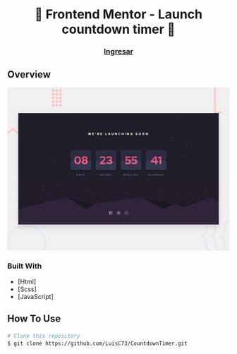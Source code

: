 
<h1 align="center">👋 Frontend Mentor - Launch countdown timer 🚀</h1>

<div align="center">
  <h3>
    <a href="https://luisc73.github.io/CountdownTimer/">
      Ingresar
    </a>
  </h3>
</div>

## Overview

![Design preview for the Launch countdown timer coding challenge](./src/design/desktop-preview.jpg)

### Built With

- [Html]
- [Scss]
- [JavaScript]


## How To Use

```bash
# Clone this repository
$ git clone https://github.com/LuisC73/CountdownTimer.git

```
